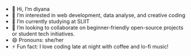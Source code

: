 - 👋 Hi, I’m diyana
- 👀 I’m interested in web development, data analyse, and creative coding
- 🌱 I’m currently studying at SLIIT 
- 💞 I’m looking to collaborate on beginner-friendly open-source projects or student tech initiatives.
- 😄 Pronouns: she/her
- ⚡ Fun fact: I love coding late at night with coffee and lo-fi music!

